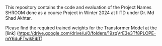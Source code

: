 This repository contains the code and evaluation of the Project Names SHROOM done as a course Project in Winter 2024 at IIITD under Dr. Md Shad Akhtar.

Please find the required trained weights for the Transformer Model at the [link] (https://drive.google.com/drive/u/0/folders/19zqVrE3e3Tf8PLOPE-mY6duFTwikEibT)
